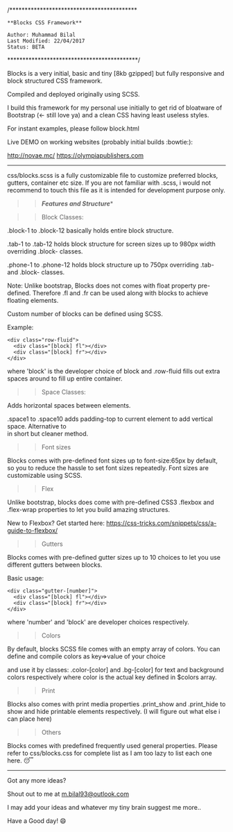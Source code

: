 /******************************************

    **Blocks CSS Framework**

    Author: Muhammad Bilal
    Last Modified: 22/04/2017
    Status: BETA

*******************************************/

Blocks is a very initial, basic and tiny [8kb gzipped] but fully responsive and block structured CSS framework. 

Compiled and deployed originally using SCSS.

I build this framework for my personal use initially to get rid of bloatware of Bootstrap (<- still love ya) and a clean CSS having least useless styles.

For instant examples, please follow block.html

Live DEMO on working websites (probably initial builds :bowtie:):
 
 http://novae.mc/
 https://olympiapublishers.com

********************************************************************

css/blocks.scss is a fully customizable file to customize preferred blocks, gutters, container etc size. If you are not familiar with .scss, i would not recommend to touch this file as it is intended for development purpose only.

>>*****Features and Structure******

>>Block Classes:

.block-1 to .block-12 basically holds entire block structure.

.tab-1 to .tab-12 holds block structure for screen sizes up to 980px width overriding .block- classes.

.phone-1 to .phone-12 holds block structure up to 750px overriding .tab- and .block- classes.

Note: Unlike bootstrap, Blocks does not comes with float property pre-defined. Therefore .fl and .fr can be used along with blocks to achieve floating elements.

Custom number of blocks can be defined using SCSS.

Example:
```
<div class="row-fluid">
  <div class="[block] fl"></div>
  <div class="[block] fr"></div>
</div>
```
where 'block' is the developer choice of block and .row-fluid fills out extra spaces around to fill up entire container.

>>Space Classes:

Adds horizontal spaces between elements.

.space1 to .space10 adds padding-top to current element to add vertical space. Alternative to <br> in short but cleaner method.

>>Font sizes

Blocks comes with pre-defined font sizes up to font-size:65px by default, so you to reduce the hassle to set font sizes repeatedly.
Font sizes are customizable using SCSS.

>>Flex

Unlike bootstrap, blocks does come with pre-defined CSS3 .flexbox and .flex-wrap properties to let you build amazing structures.

New to Flexbox? Get started here: https://css-tricks.com/snippets/css/a-guide-to-flexbox/

>>Gutters

Blocks comes with pre-defined gutter sizes up to 10 choices to let you use different gutters between blocks.

Basic usage:

```
<div class="gutter-[number]">
  <div class="[block] fl"></div>
  <div class="[block] fr"></div>
</div>
```

where 'number' and 'block' are developer choices respectively.

>>Colors

By default, blocks SCSS file comes with an empty array of colors. You can define and compile colors as key=>value of your choice

and use it by classes: .color-[color] and .bg-[color] for text and background colors respectively where color is the actual key defined in $colors array.

>>Print

Blocks also comes with print media properties .print_show and .print_hide to show and hide printable elements respectively.
(I will figure out what else i can place here)

>>Others

Blocks comes with predefined frequently used general properties. Please refer to css/blocks.css for complete list as I am too lazy to list each one here.  :sleeping:

**********************************************************************************************************************

Got any more ideas?

Shout out to me at m.bilal93@outlook.com 

I may add your ideas and whatever my tiny brain suggest me more..

Have a Good day!  :smile:
